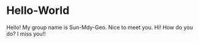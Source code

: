 # Hello-World
Hello!
My group name is Sun-Mdy-Geo. Nice to meet you.
Hi! How do you do?
I miss you!!
